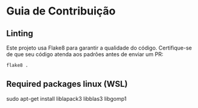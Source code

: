 # Guia de Contribuição

## Linting

Este projeto usa Flake8 para garantir a qualidade do código. Certifique-se de que seu código atenda aos padrões antes de enviar um PR:

```bash
flake8 .
```

## Required packages linux (WSL)
sudo apt-get install liblapack3 libblas3 libgomp1
